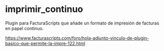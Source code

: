 # imprimir_continuo
Plugin para FacturaScripts que añade un formato de impresión de facturas en papel continuo.

https://www.facturascripts.com/foro/hola-adjunto-vinculo-de-plugin-basico-que-permite-la-impre-122.html